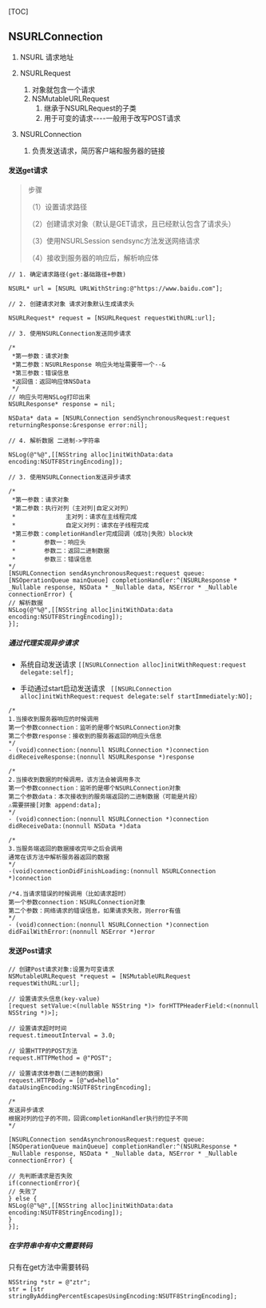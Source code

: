 [TOC]

## NSURLConnection

1. NSURL 请求地址 

2. NSURLRequest 
   1. 对象就包含一个请求 
   2. NSMutableURLRequest 
      1. 继承于NSURLRequest的子类 
      2. 用于可变的请求----一般用于改写POST请求 

3. NSURLConnection 
   1. 负责发送请求，简历客户端和服务器的链接 

#### 发送get请求 

> 步骤 
>
> （1）设置请求路径 
>
> （2）创建请求对象（默认是GET请求，且已经默认包含了请求头） 
>
> （3）使用NSURLSession sendsync方法发送网络请求 
>
> （4）接收到服务器的响应后，解析响应体 

```objc 
// 1. 确定请求路径(get:基础路径+参数) 

NSURL* url = [NSURL URLWithString:@"https://www.baidu.com"]; 

// 2. 创建请求对象 请求对象默认生成请求头 

NSURLRequest* request = [NSURLRequest requestWithURL:url]; 

// 3. 使用NSURLConnection发送同步请求 

/* 
 *第一参数：请求对象 
 *第二参数：NSURLResponse 响应头地址需要带一个--& 
 *第三参数：错误信息 
 *返回值：返回响应体NSData 
 */ 
// 响应头可用NSLog打印出来 
NSURLResponse* response = nil; 

NSData* data = [NSURLConnection sendSynchronousRequest:request returningResponse:&response error:nil]; 

// 4. 解析数据 二进制->字符串 

NSLog(@"%@",[[NSString alloc]initWithData:data encoding:NSUTF8StringEncoding]); 

// 3. 使用NSURLConnection发送异步请求 

/* 
 *第一参数：请求对象 
 *第二参数：执行对列（主对列|自定义对列） 
 *				主对列：请求在主线程完成 
 *				自定义对列：请求在子线程完成 
 *第三参数：completionHandler完成回调（成功|失败）block块 
 *        参数一：响应头 
 *        参数二：返回二进制数据 
 *        参数三：错误信息 
*/ 
[NSURLConnection sendAsynchronousRequest:request queue:[NSOperationQueue mainQueue] completionHandler:^(NSURLResponse * _Nullable response, NSData * _Nullable data, NSError * _Nullable connectionError) { 
// 解析数据 
NSLog(@"%@",[[NSString alloc]initWithData:data encoding:NSUTF8StringEncoding]); 
}]; 
```

##### 通过代理实现异步请求 

<NSURLConnectionDataDelegate> 

*  系统自动发送请求 ` [[NSURLConnection alloc]initWithRequest:request delegate:self]; `

* 手动通过start启动发送请求 ` [[NSURLConnection alloc]initWithRequest:request delegate:self startImmediately:NO];`

```objc 
/* 
1.当接收到服务器响应的时候调用 
第一个参数connection：监听的是哪个NSURLConnection对象 
第二个参数response：接收到的服务器返回的响应头信息 
*/ 
- (void)connection:(nonnull NSURLConnection *)connection didReceiveResponse:(nonnull NSURLResponse *)response 

/* 
2.当接收到数据的时候调用，该方法会被调用多次 
第一个参数connection：监听的是哪个NSURLConnection对象 
第二个参数data：本次接收到的服务端返回的二进制数据（可能是片段） 
⚠️需要拼接[对象 append:data]; 
*/ 
- (void)connection:(nonnull NSURLConnection *)connection didReceiveData:(nonnull NSData *)data 

/* 
3.当服务端返回的数据接收完毕之后会调用 
通常在该方法中解析服务器返回的数据 
*/ 
-(void)connectionDidFinishLoading:(nonnull NSURLConnection *)connection 

/*4.当请求错误的时候调用（比如请求超时） 
第一个参数connection：NSURLConnection对象 
第二个参数：网络请求的错误信息，如果请求失败，则error有值 
*/ 
- (void)connection:(nonnull NSURLConnection *)connection didFailWithError:(nonnull NSError *)error 
```

#### 发送Post请求 

```objc 
// 创建Post请求对象:设置为可变请求 
NSMutableURLRequest *request = [NSMutableURLRequest requestWithURL:url]; 

// 设置请求头信息(key-value) 
[request setValue:<(nullable NSString *)> forHTTPHeaderField:<(nonnull NSString *)>]; 

// 设置请求超时时间 
request.timeoutInterval = 3.0; 

// 设置HTTP的POST方法 
request.HTTPMethod = @"POST"; 

// 设置请求体参数(二进制的数据) 
request.HTTPBody = [@"wd=hello" dataUsingEncoding:NSUTF8StringEncoding]; 

/* 
发送异步请求 
根据对列的位子的不同，回调completionHandler执行的位子不同 
*/ 

[NSURLConnection sendAsynchronousRequest:request queue:[NSOperationQueue mainQueue] completionHandler:^(NSURLResponse * _Nullable response, NSData * _Nullable data, NSError * _Nullable connectionError) { 

// 先判断请求是否失败 
if(connectionError){ 
// 失败了 
} else { 
NSLog(@"%@",[[NSString alloc]initWithData:data encoding:NSUTF8StringEncoding]); 
} 
}]; 
```

##### 在字符串中有中文需要转码 

只有在get方法中需要转码 

``` objc
NSString *str = @"ztr"; 
str = [str stringByAddingPercentEscapesUsingEncoding:NSUTF8StringEncoding]; 
```

